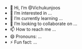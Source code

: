 - 👋 Hi, I’m @Vichukunjoos
- 👀 I’m interested in ...
- 🌱 I’m currently learning ...
- 💞️ I’m looking to collaborate on ...
- 📫 How to reach me ...
- 😄 Pronouns: ...
- ⚡ Fun fact: ...

<!---
Vichukunjoos/Vichukunjoos is a ✨ special ✨ repository because its `README.md` (this file) appears on your GitHub profile.
You can click the Preview link to take a look at your changes.
--->

